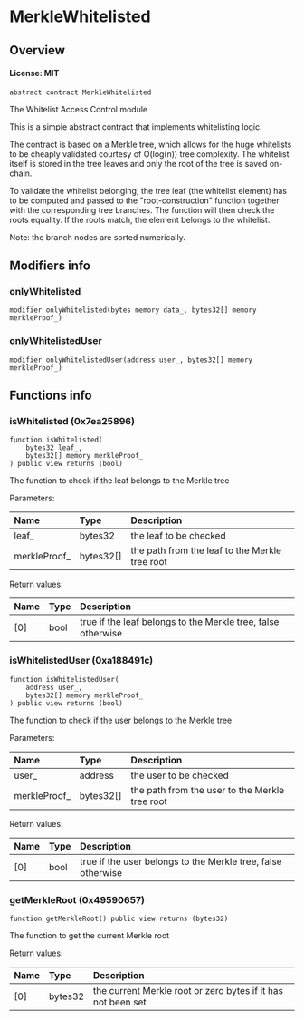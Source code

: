 # MerkleWhitelisted

## Overview

#### License: MIT

```solidity
abstract contract MerkleWhitelisted
```

The Whitelist Access Control module

This is a simple abstract contract that implements whitelisting logic.

The contract is based on a Merkle tree, which allows for the huge whitelists to be cheaply validated courtesy of
O(log(n)) tree complexity. The whitelist itself is stored in the tree leaves and only the root of the tree is saved on-chain.

To validate the whitelist belonging, the tree leaf (the whitelist element) has to be computed and passed to the
"root-construction" function together with the corresponding tree branches. The function will then check the
roots equality. If the roots match, the element belongs to the whitelist.

Note: the branch nodes are sorted numerically.
## Modifiers info

### onlyWhitelisted

```solidity
modifier onlyWhitelisted(bytes memory data_, bytes32[] memory merkleProof_)
```


### onlyWhitelistedUser

```solidity
modifier onlyWhitelistedUser(address user_, bytes32[] memory merkleProof_)
```


## Functions info

### isWhitelisted (0x7ea25896)

```solidity
function isWhitelisted(
    bytes32 leaf_,
    bytes32[] memory merkleProof_
) public view returns (bool)
```

The function to check if the leaf belongs to the Merkle tree


Parameters:

| Name         | Type      | Description                                     |
| :----------- | :-------- | :---------------------------------------------- |
| leaf_        | bytes32   | the leaf to be checked                          |
| merkleProof_ | bytes32[] | the path from the leaf to the Merkle tree root  |


Return values:

| Name | Type | Description                                                  |
| :--- | :--- | :----------------------------------------------------------- |
| [0]  | bool | true if the leaf belongs to the Merkle tree, false otherwise |

### isWhitelistedUser (0xa188491c)

```solidity
function isWhitelistedUser(
    address user_,
    bytes32[] memory merkleProof_
) public view returns (bool)
```

The function to check if the user belongs to the Merkle tree


Parameters:

| Name         | Type      | Description                                     |
| :----------- | :-------- | :---------------------------------------------- |
| user_        | address   | the user to be checked                          |
| merkleProof_ | bytes32[] | the path from the user to the Merkle tree root  |


Return values:

| Name | Type | Description                                                  |
| :--- | :--- | :----------------------------------------------------------- |
| [0]  | bool | true if the user belongs to the Merkle tree, false otherwise |

### getMerkleRoot (0x49590657)

```solidity
function getMerkleRoot() public view returns (bytes32)
```

The function to get the current Merkle root


Return values:

| Name | Type    | Description                                                  |
| :--- | :------ | :----------------------------------------------------------- |
| [0]  | bytes32 | the current Merkle root or zero bytes if it has not been set |
